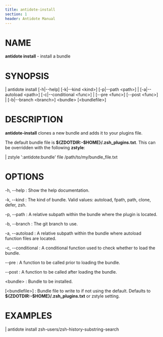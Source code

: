 ```yaml
---
title: antidote-install
section: 1
header: Antidote Manual
---
```


# NAME

**antidote install** - install a bundle

# SYNOPSIS

| antidote install [-h|\--help] [-k|\--kind \<kind\>] [-p|\--path \<path\>]
|                  [-a|\--autoload \<path\>] [-c|\--conditional \<func\>]
|                  [\--pre \<func\>] [\--post \<func\>]
|                  [-b|\--branch \<branch\>] \<bundle\> [\<bundlefile\>]

# DESCRIPTION

**antidote-install** clones a new bundle and adds it to your plugins file.

The default bundle file is **${ZDOTDIR:-\$HOME}/.zsh_plugins.txt**. This can be overridden with the following **zstyle**:

|   zstyle \':antidote:bundle\' file /path/to/my/bundle_file.txt

# OPTIONS

-h, \--help
:   Show the help documentation.

-k, \--kind <kind>
:   The kind of bundle. Valid values: autoload, fpath, path, clone, defer, zsh.

-p, \--path <path>
:   A relative subpath within the bundle where the plugin is located.

-b, \--branch <path>
:   The git branch to use.

-a, \--autoload <path>
:   A relative subpath within the bundle where autoload function files are located.

-c, \--conditional <func>
:   A conditional function used to check whether to load the bundle.

\--pre <func>
:   A function to be called prior to loading the bundle.

\--post <func>
:   A function to be called after loading the bundle.

\<bundle\>
:   Bundle to be installed.

[\<bundlefile\>]
:   Bundle file to write to if not using the default. Defaults to **${ZDOTDIR:-\$HOME}/.zsh_plugins.txt** or zstyle setting.

# EXAMPLES

|   antidote install zsh-users/zsh-history-substring-search
